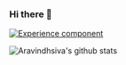 ### Hi there 👋

<!--
**Aravindhsiva/Aravindhsiva** is a ✨ _special_ ✨ repository because its `README.md` (this file) appears on your GitHub profile.

Here are some ideas to get you started:

- 🔭 I’m currently working on ...
- 🌱 I’m currently learning ...
- 👯 I’m looking to collaborate on ...
- 🤔 I’m looking for help with ...
- 💬 Ask me about ...
- 📫 How to reach me: ...
- 😄 Pronouns: ...
- ⚡ Fun fact: ...
-->
[![Experience component](https://readme-components.vercel.app/api?component=experience&company=cratosys)](https://aravindhsiva.github.io)

![Aravindhsiva's github stats](https://github-readme-stats.vercel.app/api?username=Aravindhsiva&show_icons=true&theme=radical)
